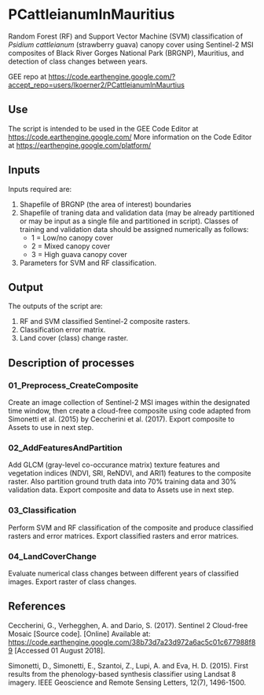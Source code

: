 # PCattleianumInMauritius
Random Forest (RF) and Support Vector Machine (SVM) classification of *Psidium cattleianum* (strawberry guava) canopy cover using 
Sentinel-2 MSI composites of Black River Gorges National Park (BRGNP), Mauritius, and detection of class changes between years.

GEE repo at https://code.earthengine.google.com/?accept_repo=users/lkoerner2/PCattleianumInMaurtius

## Use
The script is intended to be used in the GEE Code Editor at https://code.earthengine.google.com/
More information on the Code Editor at https://earthengine.google.com/platform/

## Inputs
Inputs required are:
1. Shapefile of BRGNP (the area of interest) boundaries
1. Shapefile of traning data and validation data (may be already partitioned or may be input as a single file and partitioned in script).
Classes of training and validation data should be assigned numerically as follows:
    * 1 = Low/no canopy cover
    * 2 = Mixed canopy cover
    * 3 = High guava canopy cover
1. Parameters for SVM and RF classification.

## Output
The outputs of the script are:
1. RF and SVM classified Sentinel-2 composite rasters.
1. Classification error matrix.
1. Land cover (class) change raster.

## Description of processes
### 01_Preprocess_CreateComposite
Create an image collection of Sentinel-2 MSI images within the designated time window, then create a cloud-free composite 
using code adapted from Simonetti et al. (2015) by Ceccherini et al. (2017). Export composite to Assets to use in next step.

### 02_AddFeaturesAndPartition
Add GLCM (gray-level co-occurance matrix) texture features and vegetation indices (NDVI, SRI, ReNDVI, and ARI1) features to the composite raster.
Also partition ground truth data into 70% training data and 30% validation data.
Export composite and data to Assets use in next step.

### 03_Classification
Perform SVM and RF classification of the composite and produce classified rasters and error matrices. Export classified rasters and error matrices.

### 04_LandCoverChange
Evaluate numerical class changes between different years of classified images. Export raster of class changes.

## References
Ceccherini, G., Verhegghen, A. and Dario, S. (2017). Sentinel 2 Cloud-free Mosaic [Source code]. [Online] Available at: https://code.earthengine.google.com/38b73d7a23d972a6ac5c01c677988f89 [Accessed 01 August 2018].

Simonetti, D., Simonetti, E., Szantoi, Z., Lupi, A. and Eva, H. D. (2015). First results from the phenology-based synthesis classifier using Landsat 8 imagery. IEEE Geoscience and Remote Sensing Letters, 12(7), 1496-1500.
